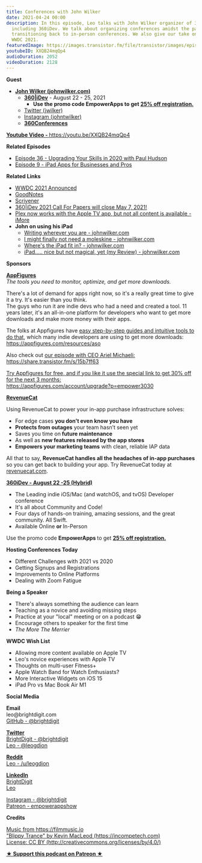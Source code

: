 ```yaml
---
title: Conferences with John Wilker
date: 2021-04-24 00:00
description: In this episode, Leo talks with John Wilker organizer of 360 Conferences
  including 360iDev. We talk about organizing conferences amidst the pandemic and
  transitioning back to in-person conferences. We also give our take on the upcoming
  WWDC 2021.
featuredImage: https://images.transistor.fm/file/transistor/images/episode/521759/full_1618874230-artwork.jpg
youtubeID: XXQB24mqQp4
audioDuration: 2052
videoDuration: 2128
---
```

<p><b>Guest</b></p><ul><li>
<a href="https://johnwilker.com"><strong>John Wilker (johnwilker.com)</strong></a><ul>
<li>
<a href="https://360idev.com"><strong>360|iDev</strong></a> - August 22 - 25, 2021<ul><li>
<strong>Use the promo code EmpowerApps to get </strong><a href="https://360idev.com/"><strong>25% off registration.</strong></a>
</li></ul>
</li>
<li><a href="https://twitter.com/jwilker">Twitter (jwilker)</a></li>
<li><a href="https://www.instagram.com/johntwilker/">Instagram (johntwilker)</a></li>
<li><a href="https://360conferences.com"><strong>360Conferences</strong></a></li>
</ul>
</li></ul><p><a href="https://youtu.be/XXQB24mqQp4"><strong>Youtube Video - </strong>https://youtu.be/XXQB24mqQp4</a></p><p><b>Related Episodes</b></p><ul>
<li><a href="https://share.transistor.fm/s/eba8ef64">Episode 36 - Upgrading Your Skills in 2020 with Paul Hudson</a></li>
<li><a href="https://share.transistor.fm/s/a34307ee">Episode 9 - iPad Apps for Businesses and Pros</a></li>
</ul><p><b>Related Links</b></p><ul>
<li><a href="https://www.apple.com/newsroom/2021/03/apples-worldwide-developers-conference-is-back-in-its-all-online-format/">WWDC 2021 Announced</a></li>
<li><a href="https://www.goodnotes.com">GoodNotes</a></li>
<li><a href="%20https://www.literatureandlatte.com/scrivener/overview">Scrivener</a></li>
<li><a href="https://360idev.com/call-for-papers/">360|iDev 2021 Call For Papers will close May 7, 2021!</a></li>
<li><a href="https://www.imore.com/plex-now-works-apple-tv-app-not-all-content-available">Plex now works with the Apple TV app, but not all content is available - iMore</a></li>
<li>
<strong>John on using his iPad</strong><ul>
<li><a href="https://johnwilker.com/2017/10/10/writing-wherever/">Writing wherever you are - johnwilker.com</a></li>
<li><a href="https://johnwilker.com/2016/06/21/i-might-finally-not-need-a-moleskine/">I might finally not need a moleskine - johnwilker.com</a></li>
<li><a href="https://johnwilker.com/2014/11/05/wheres-the-ipad-fit-in/">Where's the iPad fit in? - johnwilker.com</a></li>
<li><a href="https://johnwilker.com/2010/04/ipad-nice-but-not-magical-yet-my-review/">iPad..... nice but not magical, yet (my Review) - johnwilker.com</a></li>
</ul>
</li>
</ul><p><b>Sponsors</b></p><p><a href="https://appfigures.com/account/upgrade?p=empower3030"><strong>AppFigures</strong></a><strong><br></strong><em>The tools you need to monitor, optimize, and get more downloads.</em><strong></strong></p><p>There's a lot of demand for apps right now, so it's a really great time to give it a try. It's easier than you think.<br>The guys who run it are indie devs who had a need and created a tool. 11 years later, it's an all-in-one platform for developers who want to get more downloads and make more money with their apps.</p><p>The folks at Appfigures have <a href="https://appfigures.com/resources/aso">easy step-by-step guides and intuitive tools to do that</a>, which many indie developers are using to get more downloads:<br><a href="https://appfigures.com/resources/aso">https://appfigures.com/resources/aso</a></p><p>Also check out <a href="https://share.transistor.fm/s/15b7ff63">our episode with CEO Ariel Michaeli:<br>https://share.transistor.fm/s/15b7ff63</a></p><p><a href="https://appfigures.com/account/upgrade?p=empower3030">Try Appfigures for free, and if you like it use the special link to get 30% off for the next 3 months:</a><a href="https://www.linode.com/?r=97e09acbd5d304d87dadef749491d245e71c74e7"><br></a><a href="https://appfigures.com/account/upgrade?p=empower3030">https://appfigures.com/account/upgrade?p=empower3030</a></p><p><a href="https://revenuecat.com/"><strong>RevenueCat</strong></a><strong></strong></p><p>Using RevenueCat to power your in-app purchase infrastructure solves:</p><ul>
<li>For edge cases <strong>you don’t even know you have</strong>
</li>
<li>
<strong>Protects from outages</strong> your team hasn’t seen yet</li>
<li>Saves you time on<strong> future maintenance </strong>
</li>
<li>As well as <strong>new features released by the app stores</strong>
</li>
<li>
<strong>Empowers your marketing teams</strong> with clean, reliable IAP data</li>
</ul><p>All that to say, <strong>RevenueCat handles all the headaches of in-app purchases</strong> so you can get back to building your app. Try RevenueCat today at <a href="http://revenuecat.com/">revenuecat.com</a>.</p><p><a href="https://360idev.com/"><strong>360iDev - August 22 -25 (Hybrid)</strong></a></p><ul>
<li>The Leading indie iOS/Mac (and watchOS, and tvOS) Developer conference</li>
<li>It's all about Community and Code!</li>
<li>Four days of hands-on training, amazing sessions, and the great community. All Swift.</li>
<li>Available Online <strong>or </strong>In-Person</li>
</ul><p>Use the promo code <strong>EmpowerApps </strong>to get <a href="https://360idev.com/"><strong>25% off registration.</strong></a></p><p><b>Hosting Conferences Today</b></p><ul>
<li>Different Challenges with 2021 vs 2020</li>
<li>Getting Signups and Registrations</li>
<li>Improvements to Online Platforms</li>
<li>Dealing with Zoom Fatigue</li>
</ul><p><b>Being a Speaker</b></p><ul>
<li>There's always something the audience can learn</li>
<li>Teaching as a novice and avoiding missing steps</li>
<li>Practice at your "local" meeting or on a podcast 😁</li>
<li>Encourage others to speaker for the first time </li>
<li><em>The More The Merrier</em></li>
</ul><p><b>WWDC Wish List</b></p><ul>
<li>Allowing more content available on Apple TV</li>
<li>Leo's novice experiences with Apple TV</li>
<li>Thoughts on multi-user Fitness+</li>
<li>Apple Watch Band for Watch Enthusiasts?</li>
<li>More Interactive Widgets on iOS 15</li>
<li>iPad Pro vs Mac Book Air M1 </li>
</ul><p><b>Social Media</b></p><p><strong>Email</strong><br>leo@brightdigit.com<br><a href="https://github.com/brightdigit">GitHub - @brightdigit</a></p><p><a href="https://twitter.com/brightdigit"><strong>Twitter </strong><br>BrightDigit - @brightdigit</a><br><a href="https://twitter.com/leogdion">Leo - @leogdion</a></p><p><a href="https://www.reddit.com/user/leogdion"><strong>Reddit</strong><br>Leo - /u/leogdion</a></p><p><a href="https://www.linkedin.com/company/bright-digit"><strong>LinkedIn</strong><br>BrightDigit</a><br><a href="https://www.linkedin.com/in/leogdion/">Leo</a></p><p><a href="https://www.instagram.com/brightdigit/">Instagram - @brightdigit</a><br><a href="https://www.patreon.com/empowerappsshow">Patreon - empowerappshow</a></p><p><b>Credits</b></p><p><a href="https://filmmusic.io/">Music from https://filmmusic.io</a><br><a href="https://incompetech.com/">"Blippy Trance" by Kevin MacLeod (https://incompetech.com)</a><br><a href="http://creativecommons.org/licenses/by/4.0/">License: CC BY (http://creativecommons.org/licenses/by/4.0/)</a></p><p><strong><a rel="payment" title="★ Support this podcast on Patreon ★" href="https://www.patreon.com/empowerappsshow">★ Support this podcast on Patreon ★</a></strong></p>
      